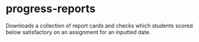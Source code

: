 # progress-reports
Downloads a collection of report cards and checks which students scored below satisfactory on an assignment for an inputted date. 
